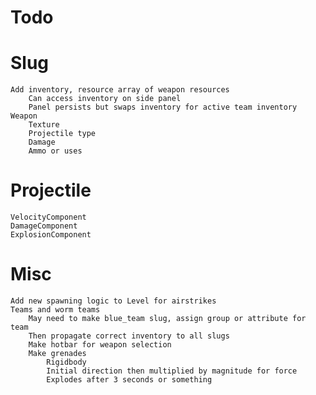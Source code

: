 # Todo

# Slug
	Add inventory, resource array of weapon resources
		Can access inventory on side panel
		Panel persists but swaps inventory for active team inventory
	Weapon
		Texture
		Projectile type
		Damage
		Ammo or uses

# Projectile
	VelocityComponent
	DamageComponent
	ExplosionComponent

# Misc
	Add new spawning logic to Level for airstrikes
	Teams and worm teams
		May need to make blue_team slug, assign group or attribute for team
		Then propagate correct inventory to all slugs
		Make hotbar for weapon selection 
		Make grenades
			Rigidbody
			Initial direction then multiplied by magnitude for force
			Explodes after 3 seconds or something
		 

